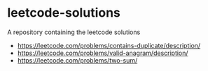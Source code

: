 # leetcode-solutions
A repository containing the leetcode solutions

- https://leetcode.com/problems/contains-duplicate/description/
- https://leetcode.com/problems/valid-anagram/description/
- https://leetcode.com/problems/two-sum/
